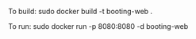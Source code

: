 To build:
    sudo docker build -t booting-web .

To run:
    sudo docker run -p 8080:8080 -d booting-web